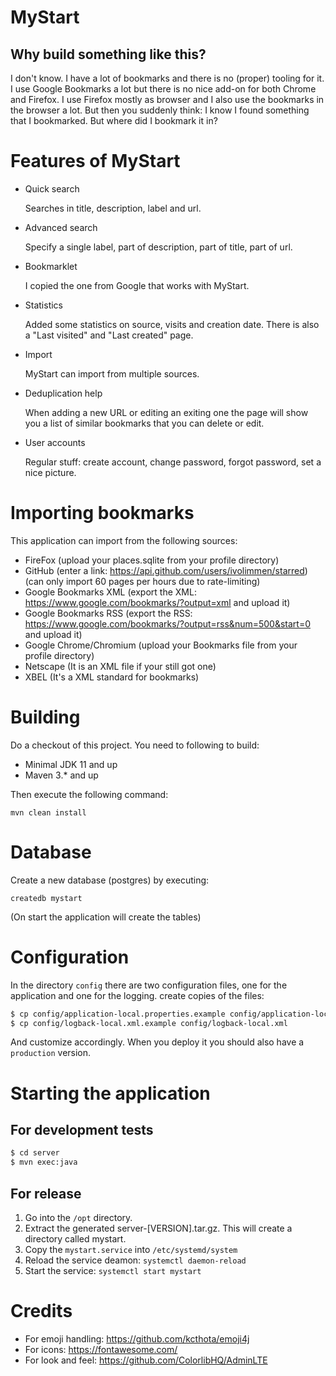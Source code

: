 # MyStart

## Why build something like this?

I don't know. I have a lot of bookmarks and there is no (proper) tooling for it. I use Google Bookmarks a lot
but there is no nice add-on for both Chrome and Firefox. I use Firefox mostly as browser and I also use the
bookmarks in the browser a lot. But then you suddenly think: I know I found something that I bookmarked. But
where did I bookmark it in?

# Features of MyStart

 * Quick search

    Searches in title, description, label and url.

 * Advanced search

    Specify a single label, part of description, part of title, part of url.

 * Bookmarklet

    I copied the one from Google that works with MyStart.

 * Statistics

    Added some statistics on source, visits and creation date. There is also a "Last visited" and "Last created" page.

 * Import

    MyStart can import from multiple sources.

 * Deduplication help

   When adding a new URL or editing an exiting one the page will show you a list of similar bookmarks that you can delete or edit.

 * User accounts

   Regular stuff: create account, change password, forgot password, set a nice picture.

# Importing bookmarks

This application can import from the following sources:

 * FireFox (upload your places.sqlite from your profile directory)
 * GitHub (enter a link: https://api.github.com/users/ivolimmen/starred) (can only import 60 pages per hours due to rate-limiting)
 * Google Bookmarks XML (export the XML: https://www.google.com/bookmarks/?output=xml and upload it)
 * Google Bookmarks RSS (export the RSS: https://www.google.com/bookmarks/?output=rss&num=500&start=0 and upload it)
 * Google Chrome/Chromium (upload your Bookmarks file from your profile directory)
 * Netscape (It is an XML file if your still got one)
 * XBEL (It's a XML standard for bookmarks)

# Building

Do a checkout of this project. You need to following to build:

* Minimal JDK 11 and up
* Maven 3.* and up

Then execute the following command:

    mvn clean install

# Database

Create a new database (postgres) by executing:

    createdb mystart    

(On start the application will create the tables)

# Configuration

In the directory `config` there are two configuration files, one for the application and one for the logging.
create copies of the files:

```sh
$ cp config/application-local.properties.example config/application-local.properties
$ cp config/logback-local.xml.example config/logback-local.xml
```
And customize accordingly. When you deploy it you should also have a `production` version.

# Starting the application

## For development tests

```sh
$ cd server
$ mvn exec:java
```

## For release

1. Go into the `/opt` directory.
1. Extract the generated server-[VERSION].tar.gz. This will create a directory called mystart.
1. Copy the `mystart.service` into `/etc/systemd/system`
1. Reload the service deamon: `systemctl daemon-reload`
1. Start the service: `systemctl start mystart`

# Credits

* For emoji handling: https://github.com/kcthota/emoji4j
* For icons: https://fontawesome.com/
* For look and feel: https://github.com/ColorlibHQ/AdminLTE